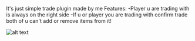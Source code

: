 It's just simple trade plugin made by me
Features:
-Player u are trading with is always on the right side
-If u or player you are trading with confirm trade both of u can't add or remove items from it!

![alt text](https://imgur.com/yivRHTd)
